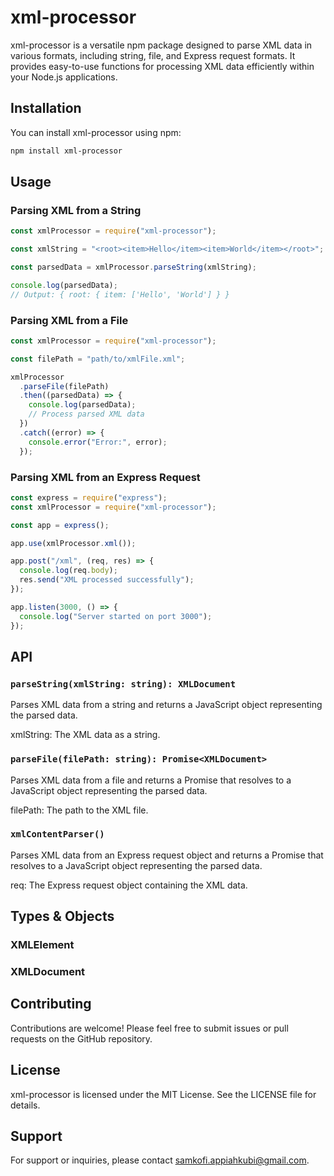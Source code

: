 # xml-processor

xml-processor is a versatile npm package designed to parse XML data in various formats, including string, file, and Express request formats. It provides easy-to-use functions for processing XML data efficiently within your Node.js applications.

## Installation

You can install xml-processor using npm:

```bash
npm install xml-processor
```

## Usage

### Parsing XML from a String

```javascript
const xmlProcessor = require("xml-processor");

const xmlString = "<root><item>Hello</item><item>World</item></root>";

const parsedData = xmlProcessor.parseString(xmlString);

console.log(parsedData);
// Output: { root: { item: ['Hello', 'World'] } }
```

### Parsing XML from a File

```javascript
const xmlProcessor = require("xml-processor");

const filePath = "path/to/xmlFile.xml";

xmlProcessor
  .parseFile(filePath)
  .then((parsedData) => {
    console.log(parsedData);
    // Process parsed XML data
  })
  .catch((error) => {
    console.error("Error:", error);
  });
```

### Parsing XML from an Express Request

```javascript
const express = require("express");
const xmlProcessor = require("xml-processor");

const app = express();

app.use(xmlProcessor.xml());

app.post("/xml", (req, res) => {
  console.log(req.body);
  res.send("XML processed successfully");
});

app.listen(3000, () => {
  console.log("Server started on port 3000");
});
```

## API

### `parseString(xmlString: string): XMLDocument`

Parses XML data from a string and returns a JavaScript object representing the parsed data.

xmlString: The XML data as a string.

### `parseFile(filePath: string): Promise<XMLDocument>`

Parses XML data from a file and returns a Promise that resolves to a JavaScript object representing the parsed data.

filePath: The path to the XML file.

### `xmlContentParser()`

Parses XML data from an Express request object and returns a Promise that resolves to a JavaScript object representing the parsed data.

req: The Express request object containing the XML data.

## Types & Objects

### XMLElement

### XMLDocument

## Contributing

Contributions are welcome! Please feel free to submit issues or pull requests on the GitHub repository.

## License

xml-processor is licensed under the MIT License. See the LICENSE file for details.

## Support

For support or inquiries, please contact samkofi.appiahkubi@gmail.com.
